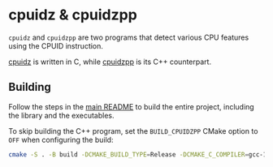 # cpuidz & cpuidzpp

`cpuidz` and `cpuidzpp` are two programs that detect various CPU features using the CPUID instruction.

[cpuidz](./main.c) is written in C, while [cpuidzpp](./main.cpp) is its C++ counterpart.

## Building

Follow the steps in the [main README](../README.md#building) to build the entire project,
including the library and the executables.

To skip building the C++ program, set the `BUILD_CPUIDZPP` CMake option to `OFF` when configuring the build:

```sh
cmake -S . -B build -DCMAKE_BUILD_TYPE=Release -DCMAKE_C_COMPILER=gcc-14 -DCMAKE_CXX_COMPILER=g++-14 -DBUILD_CPUIDZPP=OFF -G Ninja
```
